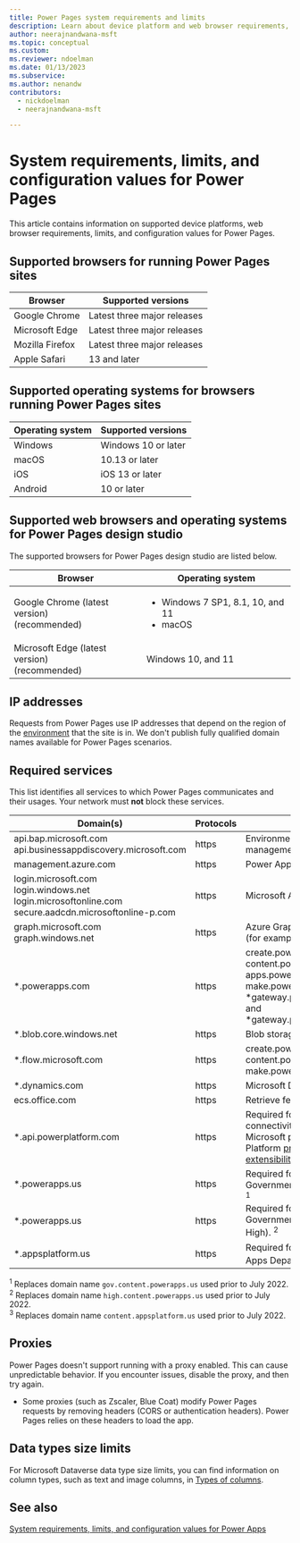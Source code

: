 ```yaml
---
title: Power Pages system requirements and limits
description: Learn about device platform and web browser requirements, limits, and configuration values for Power Pages.
author: neerajnandwana-msft
ms.topic: conceptual
ms.custom: 
ms.reviewer: ndoelman
ms.date: 01/13/2023
ms.subservice: 
ms.author: nenandw
contributors:
  - nickdoelman
  - neerajnandwana-msft

---
```

# System requirements, limits, and configuration values for Power Pages

This article contains information on supported device platforms, web browser requirements, limits, and configuration values for Power Pages. 

## Supported browsers for running Power Pages sites

| **Browser** | **Supported versions** |  
| --- | --- | 
| Google Chrome|Latest three major releases| 
| Microsoft Edge|Latest three major releases| 
| Mozilla Firefox |Latest three major releases| 
| Apple Safari|13 and later| 

## Supported operating systems for browsers running Power Pages sites

| **Operating system** | **Supported versions** | 
| --- | --- | 
| Windows |Windows 10 or later| 
| macOS|10.13 or later| 
| iOS |iOS 13 or later|
| Android |10 or later |

## Supported web browsers and operating systems for Power Pages design studio

The supported browsers for Power Pages design studio are listed below.

| **Browser**                     | **Operating system**           |
|---------------------------------|--------------------------------|
| Google Chrome (latest version)<br>(recommended)                    | <ul><li>Windows 7 SP1, 8.1, 10, and 11</li><li>macOS</li></ul>      |
| Microsoft Edge (latest version)<br> (recommended)                    | Windows 10, and 11 |

## IP addresses

Requests from Power Pages use IP addresses that depend on the region of the [environment](/power-platform/admin/environments-overview) that the site is in. We don't publish fully qualified domain names available for Power Pages scenarios.

## Required services

This list identifies all services to which Power Pages communicates and their usages. Your network must **not** block these services.

| Domain(s) | Protocols | Uses |
| --- | --- | --- |
| api.bap.microsoft.com<br>api.businessappdiscovery.microsoft.com | https | Environment permissions management |
| management.azure.com | https | Power Apps Management Service |
| login.microsoft.com<br>login.windows.net<br>login.microsoftonline.com<br>secure.aadcdn.microsoftonline-p.com |https |Microsoft Authentication Library |
| graph.microsoft.com<br>graph.windows.net |https |Azure Graph - For getting user info (for example, profile photo) |
| \*.powerapps.com |https | create.powerapps.com, content.powerapps.com, apps.powerapps.com, make.powerapps.com, \*gateway.prod.island.powerapps.com, and \*gateway.prod.cm.powerapps.com |
| \*.blob.core.windows.net |https | Blob storage |
| \*.flow.microsoft.com | https | create.powerapps.com, content.powerapps.com, and make.powerapps.com |
| \*.dynamics.com | https | Microsoft Dataverse |
| ecs.office.com | https | Retrieve feature flags for Power Apps |
| *.api.powerplatform.com | https | Required for Power Platform API connectivity used internally by Microsoft products, and Power Platform [programmability and extensibility](/power-platform/admin/programmability-extensibility-overview). |
| \*.powerapps.us	| https |	Required for Power Pages for Government Community Cloud (GCC). <sup>1</sup> |
| \*.powerapps.us	| https |	Required for Power Pages for Government Community Cloud (GCC High). <sup>2</sup> |
| \*.appsplatform.us | https | Required for Power Pages for Power Apps Department of Defense (DoD). <sup>3</sup> |

<sup>1</sup> Replaces domain name `gov.content.powerapps.us` used prior to July 2022. <br>
<sup>2</sup> Replaces domain name `high.content.powerapps.us` used prior to July 2022. <br>
<sup>3</sup> Replaces domain name `content.appsplatform.us` used prior to July 2022.


## Proxies
Power Pages doesn't support running with a proxy enabled. This can cause unpredictable behavior. If you encounter issues, disable the proxy, and then try again.

- Some proxies (such as Zscaler, Blue Coat) modify Power Pages requests by removing headers (CORS or authentication headers). Power Pages relies on these headers to load the app.

## Data types size limits

For Microsoft Dataverse data type size limits, you can find information on column types, such as text and image columns, in [Types of columns](/power-apps/maker/data-platform/types-of-fields).

## See also

[System requirements, limits, and configuration values for Power Apps](/power-apps/limits-and-config)
